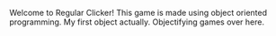 Welcome to Regular Clicker!
This game is made using object oriented programming. 
My first object actually. Objectifying games over here. 

